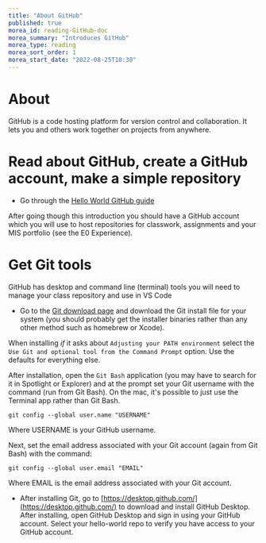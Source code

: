 ```yaml
---
title: "About GitHub"
published: true
morea_id: reading-GitHub-doc
morea_summary: "Introduces GitHub"
morea_type: reading
morea_sort_order: 1
morea_start_date: "2022-08-25T10:30"
---
```

# About
GitHub is a code hosting platform for version control and collaboration. It lets you and others work together on projects from anywhere.

# Read about GitHub, create a GitHub account, make a simple repository

- Go through the [Hello World GitHub guide](https://guides.github.com/activities/hello-world/)

After going though this introduction you should have a GitHub account which you will use to host repositories for classwork, assignments and your MIS portfolio (see the E0 Experience).

# Get Git tools
GitHub has desktop and command line (terminal) tools you will need to manage your class repository and use in VS Code

- Go to the [Git download page](https://git-scm.com/downloads) and download the Git install file for  your system (you should probably get the installer binaries rather than any other method such as homebrew or Xcode). 

When installing *if* it asks about `Adjusting your PATH environment` select the `Use Git and optional tool from the Command Prompt` option. Use the defaults for everything else. 

After installation, open the `Git Bash` application (you may have to search for it in Spotlight or Explorer) and at the prompt set your Git username with the command (run from Git Bash). On the mac, it's possible to just use the Terminal app rather than Git Bash.

`git config --global user.name "USERNAME"`

Where USERNAME is your GitHub username.

Next, set the email address associated with your Git account (again from Git Bash) with the command:

`git config --global user.email "EMAIL"`

Where EMAIL is the email address associated with your Git account.
<br>
- After installing Git, go to [https://desktop.github.com/](https://desktop.github.com/) to download and install GitHub Desktop. After installing, open GitHub Desktop and sign in using your GitHub account. Select your hello-world repo to verify you have access to your GitHub account.
